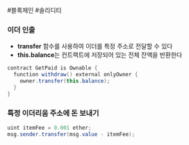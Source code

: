 ---
---

#블록체인 #솔리디티 

### 이더 인출
+ **transfer** 함수를 사용하여 이더를 특정 주소로 전달할 수 있다
+ **this.balance**는 컨트랙트에 저장되어 있는 전체 잔액을 반환한다
``` Java
contract GetPaid is Ownable {  
  function withdraw() external onlyOwner {  
    owner.transfer(this.balance);  
  }  
}
```

### 특정 이더리움 주소에 돈 보내기
``` Java
uint itemFee = 0.001 ether;
msg.sender.transfer(msg.value - itemFee);
```